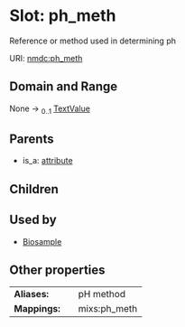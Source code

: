 
# Slot: ph_meth


Reference or method used in determining ph

URI: [nmdc:ph_meth](https://microbiomedata/meta/ph_meth)


## Domain and Range

None &#8594;  <sub>0..1</sub> [TextValue](TextValue.md)

## Parents

 *  is_a: [attribute](attribute.md)

## Children


## Used by

 * [Biosample](Biosample.md)

## Other properties

|  |  |  |
| --- | --- | --- |
| **Aliases:** | | pH method |
| **Mappings:** | | mixs:ph_meth |

